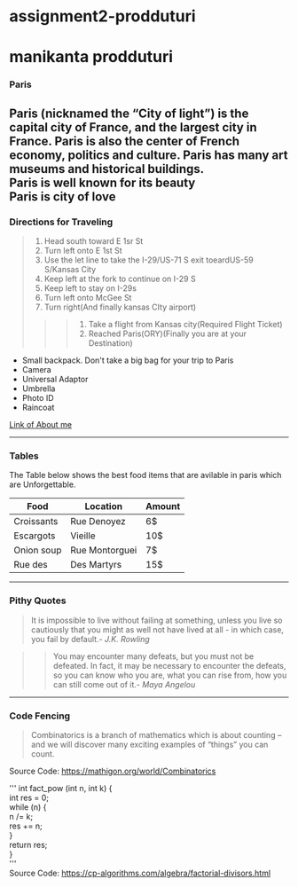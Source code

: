 # assignment2-prodduturi

# manikanta prodduturi
### Paris

Paris (nicknamed the “City of light”) is the capital city of France, and the largest city in France. Paris is also the center of French **economy**, **politics** and **culture**. Paris has many art museums and historical buildings.<br>
**Paris is well known for its beauty**<br>
**Paris is city of love**
---
### Directions for Traveling
> 1. Head south toward E 1sr St
> 2. Turn left onto E 1st St
> 3. Use the let line to take the I-29/US-71 S exit toeardUS-59 S/Kansas City
> 4. Keep left at the fork to continue on I-29 S
> 5. Keep left to stay on I-29s
> 6. Turn left onto McGee St
> 7. Turn right(And finally kansas CIty airport)
>>>   1. Take a flight from Kansas city(Required Flight Ticket)
>>>   2. Reached Paris(ORY)(Finally you are at your Destination)

* Small backpack. Don't take a big bag for your trip to Paris
* Camera
* Universal Adaptor
* Umbrella
* Photo ID
* Raincoat

[Link of About me](https://github.com/ManikantaProdduturi/assignment2-prodduturi/blob/main/AboutMe.md)

--------------------
### Tables

The Table below shows the best food items that are avilable in paris which are Unforgettable.

| Food              | Location             | Amount  |
| ---               | ---                  | ---     |
| Croissants        | Rue Denoyez          | 6$      |
| Escargots         | Vieille              | 10$     |
| Onion soup        | Rue Montorguei       | 7$      |
| Rue des           | Des Martyrs          | 15$     |

--------------------

### Pithy Quotes

> It is impossible to live without failing at something, unless you live so cautiously that you might as well not have lived at all - in which case, you fail by default.- *J.K. Rowling*

>> You may encounter many defeats, but you must not be defeated. In fact, it may be necessary to encounter the defeats, so you can know who you are, what you can rise from, how you can still come out of it.- *Maya Angelou*

--------------------

### Code Fencing

> Combinatorics is a branch of mathematics which is about counting – and we will discover many exciting  examples of “things” you can count.<br>

Source Code: <https://mathigon.org/world/Combinatorics><br>

'''
int fact_pow (int n, int k) {<br>
    int res = 0;<br>
    while (n) {<br>
        n /= k;<br>
        res += n;<br>
    }<br>
    return res;<br>
}<br>
'''<br>
Source Code: <https://cp-algorithms.com/algebra/factorial-divisors.html>
